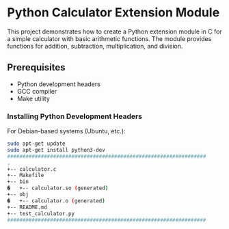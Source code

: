 # Python Calculator Extension Module

This project demonstrates how to create a Python extension module in C for a simple calculator with basic arithmetic functions. The module provides functions for addition, subtraction, multiplication, and division.

## Prerequisites

- Python development headers
- GCC compiler
- Make utility

### Installing Python Development Headers

For Debian-based systems (Ubuntu, etc.):
```sh
sudo apt-get update
sudo apt-get install python3-dev
#################################################################
.
+-- calculator.c
+-- Makefile
+-- bin
�   +-- calculator.so (generated)
+-- obj
�   +-- calculator.o (generated)
+-- README.md
+-- test_calculator.py
#################################################################
